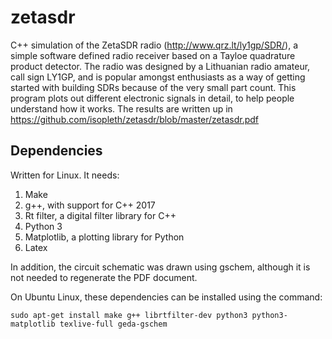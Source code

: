 # zetasdr

C++ simulation of the ZetaSDR radio (http://www.qrz.lt/ly1gp/SDR/), a
simple software defined radio receiver based on a Tayloe quadrature
product detector.  The radio was designed by a Lithuanian radio
amateur, call sign LY1GP, and is popular amongst enthusiasts as a way
of getting started with building SDRs because of the very small part
count.  This program plots out different electronic signals in
detail, to help people understand how it works. The results are written
up in https://github.com/isopleth/zetasdr/blob/master/zetasdr.pdf

## Dependencies

Written for Linux.  It needs:
1. Make
1. g++, with support for C++ 2017
1. Rt filter, a digital filter library for C++
1. Python 3
1. Matplotlib, a plotting library for Python
1. Latex

In addition, the circuit schematic was drawn using gschem, although it is not needed to regenerate the PDF document.

On Ubuntu Linux, these dependencies can be installed using the command:

```sudo apt-get install make g++ librtfilter-dev python3 python3-matplotlib texlive-full geda-gschem```

